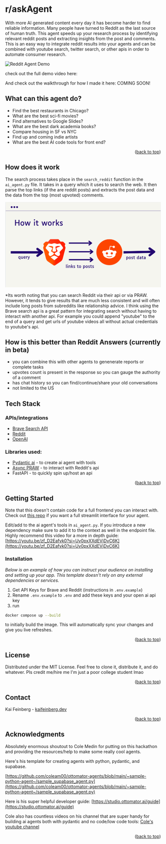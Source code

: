 <!-- Improved compatibility of back to top link: See: https://github.com/othneildrew/Best-README-Template/pull/73 -->
<a id="readme-top"></a>

# r/askAgent
<!-- ABOUT THE PROJECT -->
With more AI generated content every day it has become harder to find reliable information. Many people have turned to Reddit as the last source of human truth. This agent speeds up your research process by identifying relevant reddit posts and extracting insights from the post and comments. This is an easy way to integrate reddit results into your agents and can be combined with youtube search, twitter search, or other apis in order to automate consumer research.

![Reddit Agent Demo](public/reddit_agent_demo.gif)

check out the full demo video here: [](link)

And check out the walkthrough for how I made it here: COMING SOON!

## What can this agent do?

* Find the best restaurants in Chicago?
* What are the best sci-fi movies?
* Find alternatives to Google Slides?
* What are the best dark academia books?
* Compare housing in SF vs NYC
* Find up and coming indie artists
* What are the best AI code tools for front end?

<p align="right">(<a href="#readme-top">back to top</a>)</p>


## How does it work

The search process takes place in the `search_reddit` function in the `ai_agent.py` file. It takes in a query which it uses to search the web. It then parse the top links (if the are reddit posts) and extracts the post data and the data from the top (most upvoted) comments.

![How it works](public/how_it_works.png)


*Its worth noting that you can search Reddit via their api or via PRAW. However, it tends to give results that are much less consistent and will often include long posts from subreddits like relationship advice. I think using the Brave search api is a great pattern for integrating search without having to interact with another api. For example you could append "youtube" to the end of a query and get urls of youtube videos all without actual credentials to youtube's api.


## How is this better than Reddit Answers (currently in beta)

* you can combine this with other agents to genenerate reports or complete tasks
* upvotes count is present in the response so you can gauge the authority of a comment
* has chat history so you can find/continue/share your old conversations
* not limited to the US


## Tech Stack

### APIs/integrations
* [Brave Search API](https://brave.com/search/api/)
* [Reddit](https://www.reddit.com/dev/api/) 
* [OpenAI](https://platform.openai.com/docs/overview)

### Libraries used:

* [Pydantic ai](https://github.com/pydantic/pydantic-ai) - to create ai agent with tools
* [Async PRAW](https://asyncpraw.readthedocs.io/en/stable/index.html) - to interact with Reddit's api
* FastAPI - to quickly spin up/host an api


<p align="right">(<a href="#readme-top">back to top</a>)</p>



<!-- GETTING STARTED -->
## Getting Started

Note that this doesn't contain code for a full frontend you can interact with. Check out [this repo](https://github.com/kai-feinberg/reddit-agent) if you want a full streamlit interface for your agent.

Edit/add to the ai agent's tools in `ai_agent.py`. If you introduce a new dependency make sure to add it to the context as well in the endpoint file. Highly recommend this video for a more in depth guide: [https://youtu.be/zf_D2Eafvk0?si=Uv0pxXXdEVjDvC6K](https://youtu.be/zf_D2Eafvk0?si=Uv0pxXXdEVjDvC6K)


### Installation

_Below is an example of how you can instruct your audience on installing and setting up your app. This template doesn't rely on any external dependencies or services._

1. Get API Keys for Brave and Reddit (instructions in `.env.example`)
2. Rename `.env.example` to `.env` and add these keys and your open ai api key
3. run 
```sh
docker compose up --build
```
to initially build the image. This will automatically sync your changes and give you live refreshes.

<p align="right">(<a href="#readme-top">back to top</a>)</p>


<!-- LICENSE -->
## License

Distributed under the MIT License. Feel free to clone it, distribute it, and do whatever. Pls credit me/hire me I'm just a poor college student lmao

<p align="right">(<a href="#readme-top">back to top</a>)</p>



<!-- CONTACT -->
## Contact

Kai Feinberg - [kaifeinberg.dev](https://www.kaifeinberg.dev/)


<p align="right">(<a href="#readme-top">back to top</a>)</p>



<!-- ACKNOWLEDGMENTS -->
## Acknowledgments

Absolutely enormous shoutout to Cole Medin for putting on this hackathon and providing the resources/help to make some really cool agents.

Here's his template for creating agents with python, pydantic, and supabase.

[https://github.com/coleam00/ottomator-agents/blob/main/~sample-python-agent~/sample_supabase_agent.py](https://github.com/coleam00/ottomator-agents/blob/main/~sample-python-agent~/sample_supabase_agent.py)

Here is his super helpful developer guide:
[https://studio.ottomator.ai/guide](https://studio.ottomator.ai/guide)

Cole also has countless videos on his channel that are super handy for building ai agents both with pydantic and no code/low code tools:
[Cole's youtube channel](https://www.youtube.com/@ColeMedin)

<p align="right">(<a href="#readme-top">back to top</a>)</p>


